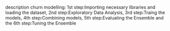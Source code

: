 description
churn modelling:
1st step:Importing necessary libraries and loading the dataset,
2nd step:Exploratory Data Analysis,
3rd step:Traing the models,
4th step:Combining models,
5th step:Evaluating the Ensemble and the
6th step:Tuning the Ensemble
